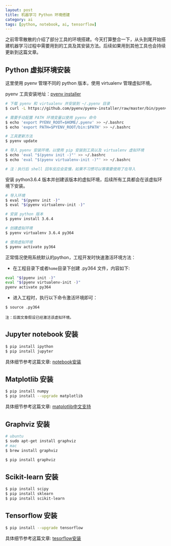 ```yaml
---
layout: post
title: 机器学习 Python 环境搭建
category: ai
tags: [python, notebook, ai, tensorflow]
---
```




之前零零散散的介绍了部分工具的环境搭建。今天打算整合一下，从头到尾开始搭建机器学习过程中需要用到的工具及其安装方法。后续如果用到其他工具也会持续更新到这篇文章。



## Python 虚拟环境安装

这里使用 pyenv 管理不同的 python 版本，使用 virtualenv  管理虚拟环境。

pyenv 工具安装地址：[pyenv installer](https://github.com/pyenv/pyenv-installer)

~~~sh
# 下载 pyenv 和 virtualenv 并安装到 ~/.pyenv 目录
$ curl -L https://github.com/pyenv/pyenv-installer/raw/master/bin/pyenv-installer | bash

# 需要手动配置 PATH 环境变量以使用 pyenv 命令
$ echo 'export PYENV_ROOT=$HOME/.pyenv' >> ~/.bashrc
$ echo 'export PATH=$PYENV_ROOT/bin:$PATH' >> ~/.bashrc

# 工具更新方法
$ pyenv update

# 导入 pyenv 安装环境，以使用 pip 安装到工具以及 virtualenv 虚拟环境
$ echo 'eval "$(pyenv init -)"' >> ~/.bashrc
$ echo 'eval "$(pyenv virtualenv-init -)"' >> ~/.bashrc

# 注：执行后 shell 回车反应会变慢，如果不习惯可以等需要使用了在导入
~~~



安装 python3.6.4 版本并创建该版本的虚拟环境，后续所有工具都会在该虚拟环境下安装。

~~~sh
# 导入环境
$ eval "$(pyenv init -)"
$ eval "$(pyenv virtualenv-init -)"

# 安装 python 版本
$ pyenv install 3.6.4

# 创建虚拟环境
$ pyenv virtualenv 3.6.4 py364

# 使用虚拟环境
$ pyenv activate py364
~~~



正常情况使用系统默认的python，工程开发时快速激活环境方法：

* 在工程目录下或者`home`目录下创建 .py364 文件，内容如下:

~~~sh
eval "$(pyenv init -)"
eval "$(pyenv virtualenv-init -)"
pyenv activate py364
~~~

* 进入工程时，执行以下命令激活环境即可：

~~~sh
$ source .py364
~~~

`注：后面文章假设已经激活该虚拟环境。`



## Jupyter notebook 安装

~~~sh
$ pip install ipython
$ pip install jupyter
~~~

具体细节参考这篇文章: [notebook安装](/2017/10/11/noteboot-setup)



## Matplotlib 安装

~~~sh
$ pip install numpy
$ pip install --upgrade matplotlib
~~~

具体细节参考这篇文章: [matplotlib中文支持](/2017/11/27/matplotfont)



## Graphviz 安装

~~~sh
# ubuntu
$ sudo apt-get install graphviz
# mac
$ brew install graphviz

$ pip install graphviz
~~~





## Scikit-learn 安装

~~~sh
$ pip install scipy
$ pip install sklearn
$ pip install scikit-learn
~~~





## Tensorflow 安装

~~~sh
$ pip install --upgrade tensorflow
~~~

具体细节参考这篇文章: [tesorflow安装](/2017/11/07/tfsetup)



